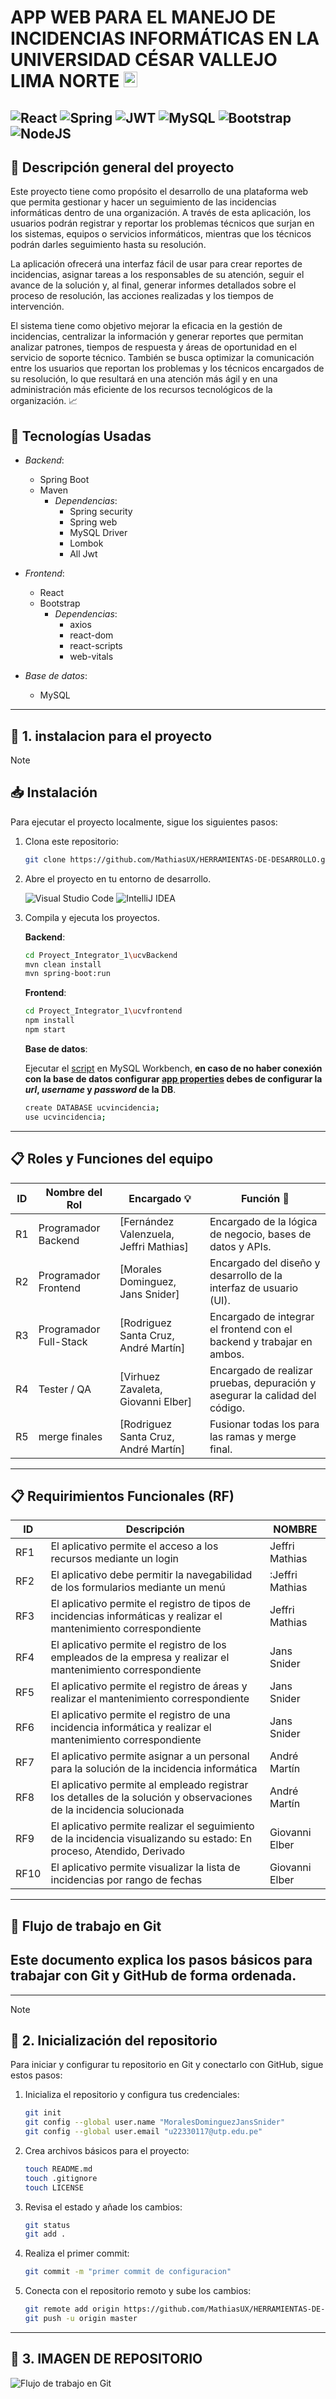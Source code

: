 # APP WEB PARA EL MANEJO DE INCIDENCIAS INFORMÁTICAS EN LA UNIVERSIDAD CÉSAR VALLEJO LIMA NORTE <img src="https://mentor.pe/wp-content/uploads/2023/11/UCV.png" width=22px height=25px>
![React](https://img.shields.io/badge/react-%2320232a.svg?style=for-the-badge&logo=react&logoColor=%2361DAFB)
![Spring](https://img.shields.io/badge/spring-%236DB33F.svg?style=for-the-badge&logo=spring&logoColor=white)
![JWT](https://img.shields.io/badge/JWT-black?style=for-the-badge&logo=JSON%20web%20tokens)
![MySQL](https://img.shields.io/badge/mysql-4479A1.svg?style=for-the-badge&logo=mysql&logoColor=white)
![Bootstrap](https://img.shields.io/badge/bootstrap-%238511FA.svg?style=for-the-badge&logo=bootstrap&logoColor=white)
![NodeJS](https://img.shields.io/badge/node.js-6DA55F?style=for-the-badge&logo=node.js&logoColor=white)
---
## 📜 Descripción general del proyecto

Este proyecto tiene como propósito el desarrollo de una plataforma web que permita gestionar y hacer un seguimiento de las incidencias informáticas dentro de una organización. A través de esta aplicación, los usuarios podrán registrar y reportar los problemas técnicos que surjan en los sistemas, equipos o servicios informáticos, mientras que los técnicos podrán darles seguimiento hasta su resolución.

La aplicación ofrecerá una interfaz fácil de usar para crear reportes de incidencias, asignar tareas a los responsables de su atención, seguir el avance de la solución y, al final, generar informes detallados sobre el proceso de resolución, las acciones realizadas y los tiempos de intervención.

El sistema tiene como objetivo mejorar la eficacia en la gestión de incidencias, centralizar la información y generar reportes que permitan analizar patrones, tiempos de respuesta y áreas de oportunidad en el servicio de soporte técnico. También se busca optimizar la comunicación entre los usuarios que reportan los problemas y los técnicos encargados de su resolución, lo que resultará en una atención más ágil y en una administración más eficiente de los recursos tecnológicos de la organización. 📈


## :mag_right: Tecnologías Usadas

- *Backend*:
    - Spring Boot
    - Maven
        - *Dependencias*: 
            - Spring security
            - Spring web
            - MySQL Driver
            - Lombok
            - All Jwt
- *Frontend*:
    - React
    - Bootstrap
        - *Dependencias*:
            - axios
            - react-dom
            - react-scripts
            - web-vitals

- *Base de datos*:
    - MySQL

---
## 🔹 1. instalacion para el proyecto

> [!NOTE] 
> ## :inbox_tray: Instalación
>Para ejecutar el proyecto localmente, sigue los siguientes pasos:
>1. Clona este repositorio:
>     ~~~bash
>     git clone https://github.com/MathiasUX/HERRAMIENTAS-DE-DESARROLLO.git
>     ~~~
>2. Abre el proyecto en tu entorno de desarrollo.
> 
>      ![Visual Studio Code](https://img.shields.io/badge/Visual%20Studio%20Code-0078d7.svg?style=for-the-badge&logo=visual-studio-code&logoColor=white)
> ![IntelliJ IDEA](https://img.shields.io/badge/IntelliJIDEA-000000.svg?style=for-the-badge&logo=intellij-idea&logoColor=white)
> 
>   3. Compila y ejecuta los proyectos.
>   
>       **Backend**:
>       ~~~bash
>       cd Proyect_Integrator_1\ucvBackend
>       mvn clean install
>       mvn spring-boot:run         
>       ~~~
>
>       **Frontend**:
>       ~~~bash
>       cd Proyect_Integrator_1\ucvfrontend
>       npm install
>       npm start         
>       ~~~
>
>       **Base de datos**:
>
>       Ejecutar el [script](https://github.com/Renzito0637d/Proyect_Integrator_1/blob/main/script_db.sql "Script de la base de datos")  en MySQL Workbench, **en caso de no haber conexión  con la base de datos configurar [app properties](https://github.com/Renzito0637d/Proyect_Integrator_1/blob/main/ucvBackend/src/main/resources/application.properties "En este archivo del proyecto podrás configurar la conexión de la base de datos MySQL") debes de configurar la _url_, _username_ y _password_ de la DB**.
>       ~~~bash
>       create DATABASE ucvincidencia;
>       use ucvincidencia;         
>       ~~~
---


## :clipboard: Roles y Funciones del equipo
| ID  | Nombre del Rol       | Encargado 💡      | Función  📏                                                                 |
|-----|----------------------|--------------------|-------------------------------------------------------------------------|
| R1  | Programador Backend   | [Fernández Valenzuela, Jeffri Mathias]         | Encargado de la lógica de negocio, bases de datos y APIs.               |
| R2  | Programador Frontend  | [Morales Dominguez, Jans Snider]         | Encargado del diseño y desarrollo de la interfaz de usuario (UI).      |
| R3  | Programador Full-Stack| [Rodriguez Santa Cruz, André Martín]         | Encargado de integrar el frontend con el backend y trabajar en ambos.  |
| R4  | Tester / QA           | [Virhuez Zavaleta, Giovanni Elber]         | Encargado de realizar pruebas, depuración y asegurar la calidad del código.|
| R5 | merge  finales     |  [Rodriguez Santa Cruz, André Martín]         | Fusionar todas los para las ramas y merge final.|

---

## :clipboard: Requirimientos Funcionales (RF)
| ID  | Descripción                                                                                              | NOMBRE             |
|-----|----------------------------------------------------------------------------------------------------------|-------------------|
| RF1 | El aplicativo permite el acceso a los recursos mediante un login                                         | Jeffri Mathias   |
| RF2 | El aplicativo debe permitir la navegabilidad de los formularios mediante un menú                         | :Jeffri Mathias   |
| RF3 | El aplicativo permite el registro de tipos de incidencias informáticas y realizar el mantenimiento correspondiente | Jeffri Mathias |
| RF4 | El aplicativo permite el registro de los empleados de la empresa y realizar el mantenimiento correspondiente | Jans Snider |
| RF5 | El aplicativo permite el registro de áreas y realizar el mantenimiento correspondiente                   | Jans Snider |
| RF6 | El aplicativo permite el registro de una incidencia informática y realizar el mantenimiento correspondiente | Jans Snider     |
| RF7 | El aplicativo permite asignar a un personal para la solución de la incidencia informática                 | André Martín   |
| RF8 | El aplicativo permite al empleado registrar los detalles de la solución y observaciones de la incidencia solucionada | André Martín|
| RF9 | El aplicativo permite realizar el seguimiento de la incidencia visualizando su estado: En proceso, Atendido, Derivado | Giovanni Elber       |
| RF10| El aplicativo permite visualizar la lista de incidencias por rango de fechas                             | Giovanni Elber

---
## 🚀 Flujo de trabajo en Git

Este documento explica los pasos básicos para trabajar con **Git** y **GitHub** de forma ordenada.
---
---

> [!NOTE]  
> ## 🔹 2. Inicialización del repositorio  
> Para iniciar y configurar tu repositorio en Git y conectarlo con GitHub, sigue estos pasos:  
> 
> 1. Inicializa el repositorio y configura tus credenciales:  
>    ~~~bash
>    git init
>    git config --global user.name "MoralesDominguezJansSnider"
>    git config --global user.email "u22330117@utp.edu.pe"
>    ~~~  
> 
> 2. Crea archivos básicos para el proyecto:  
>    ~~~bash
>    touch README.md
>    touch .gitignore
>    touch LICENSE
>    ~~~  
> 
> 3. Revisa el estado y añade los cambios:  
>    ~~~bash
>    git status
>    git add .
>    ~~~  
> 
> 4. Realiza el primer commit:  
>    ~~~bash
>    git commit -m "primer commit de configuracion"
>    ~~~  
> 
> 5. Conecta con el repositorio remoto y sube los cambios:  
>    ~~~bash
>    git remote add origin https://github.com/MathiasUX/HERRAMIENTAS-DE-DESARROLLO.git
>    git push -u origin master
>    ~~~  
---
## 🔹 3. IMAGEN DE REPOSITORIO
![Flujo de trabajo en Git](IMAGENES/GIT.png)

